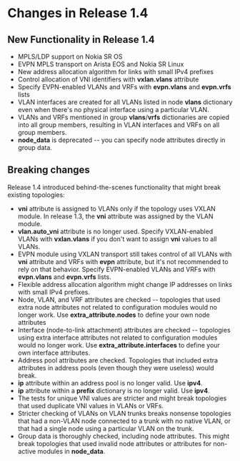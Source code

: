 # Changes in Release 1.4

## New Functionality in Release 1.4

* MPLS/LDP support on Nokia SR OS
* EVPN MPLS transport on Arista EOS and Nokia SR Linux
* New address allocation algorithm for links with small IPv4 prefixes
* Control allocation of VNI identifiers with **vxlan.vlans** attribute
* Specify EVPN-enabled VLANs and VRFs with **evpn.vlans** and **evpn.vrfs** lists
* VLAN interfaces are created for all VLANs listed in node **vlans** dictionary even when there's no physical interface using a particular VLAN.
* VLANs and VRFs mentioned in group **vlans**/**vrfs** dictionaries are copied into all group members, resulting in VLAN interfaces and VRFs on all group members.
* **node_data** is deprecated -- you can specify node attributes directly in group data.

## Breaking changes

Release 1.4 introduced behind-the-scenes functionality that might break existing topologies:

* **vni** attribute is assigned to VLANs only if the topology uses VXLAN module. In release 1.3, the **vni** attribute was assigned by the VLAN module.
* **vlan.auto_vni** attribute is no longer used. Specify VXLAN-enabled VLANs with **vxlan.vlans** if you don't want to assign **vni** values to all VLANs.
* EVPN module using VXLAN transport still takes control of all VLANs with **vni** attribute and VRFs with **evpn** attribute, but it's not recommended to rely on that behavior. Specify EVPN-enabled VLANs and VRFs with **evpn.vlans** and **evpn.vrfs** lists.
* Flexible address allocation algorithm might change IP addresses on links with small IPv4 prefixes.
* Node, VLAN, and VRF attributes are checked -- topologies that used extra node attributes not related to configuration modules would no longer work. Use **extra_attribute.nodes** to define your own node attributes
* Interface (node-to-link attachment) attributes are checked -- topologies using extra interface attributes not related to configuration modules would no longer work. Use **extra_attribute.interfaces** to define your own interface attributes.
* Address pool attributes are checked. Topologies that included extra attributes in address pools (even though they were useless) would break.
* **ip** attribute within an address pool is no longer valid. Use **ipv4**.
* **ip** attribute within a **prefix** dictionary is no longer valid. Use **ipv4**.
* The tests for unique VNI values are stricter and might break topologies that used duplicate VNI values in VLANs or VRFs.
* Stricter checking of VLANs on VLAN trunks breaks nonsense topologies that had a non-VLAN node connected to a trunk with no native VLAN, or that had a single node using a particular VLAN on the trunk.
* Group data is thoroughly checked, including node attributes. This might break topologies that used invalid node attributes or attributes for non-active modules in **node_data**.
